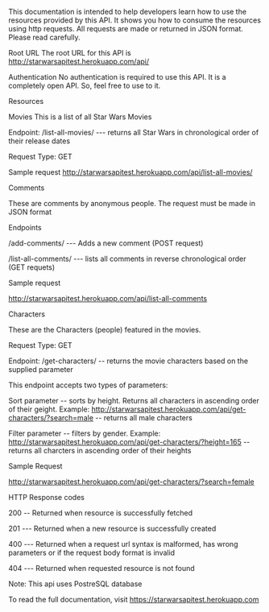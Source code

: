 This documentation is intended to help developers learn how to use the resources provided by this API. It shows you how to consume the resources using http requests. All requests are made or returned in JSON format. 
Please read carefully.

Root URL
The root URL for this API is http://starwarsapitest.herokuapp.com/api/

Authentication
No authentication is required to use this API. It is a completely open API. So, feel free to use to it.

Resources

Movies
This is a list of all Star Wars Movies

Endpoint:     /list-all-movies/ --- returns all Star Wars in chronological order of their release dates

Request Type: GET

Sample request
http://starwarsapitest.herokuapp.com/api/list-all-movies/


Comments

These are comments by anonymous people. The request must be made in JSON format

Endpoints

/add-comments/ --- Adds a new comment (POST request)

/list-all-comments/ --- lists all comments in reverse chronological order (GET requets)

Sample request

http://starwarsapitest.herokuapp.com/api/list-all-comments



Characters

These are the Characters (people) featured in the movies.

Request Type: GET

Endpoint:   /get-characters/    -- returns the movie characters based on the supplied parameter

This endpoint accepts two types of parameters:

Sort parameter -- sorts by height. Returns all characters in ascending order of their geight.
Example: http://starwarsapitest.herokuapp.com/api/get-characters/?search=male -- returns all male characters

Filter parameter -- filters by gender.
Example: http://starwarsapitest.herokuapp.com/api/get-characters/?height=165 -- returns all charcters in ascending order of their heights

Sample Request

http://starwarsapitest.herokuapp.com/api/get-characters/?search=female


HTTP Response codes

200 -- Returned when resource is successfully fetched

201 --- Returned when a new resource is successfully created

400 --- Returned when a request url syntax is malformed, has wrong parameters or if the request body format is invalid

404 --- Returned when requested resource is not found

Note: This api uses PostreSQL database 

To read the full documentation, visit https://starwarsapitest.herokuapp.com
